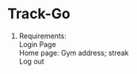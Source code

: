 # Track-Go
1. Requirements: <br />
Login Page <br />
Home page: Gym address; streak <br />
Log out <br />
